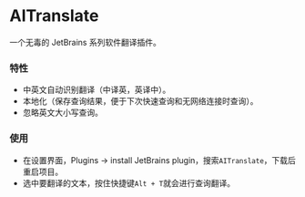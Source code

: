 # AITranslate

一个无毒的 JetBrains 系列软件翻译插件。

### 特性
* 中英文自动识别翻译（中译英，英译中）。
* 本地化（保存查询结果，便于下次快速查询和无网络连接时查询）。
* 忽略英文大小写查询。

### 使用
* 在设置界面，Plugins -> install JetBrains plugin，搜索`AITranslate`，下载后重启项目。
* 选中要翻译的文本，按住快捷键`Alt + T`就会进行查询翻译。
